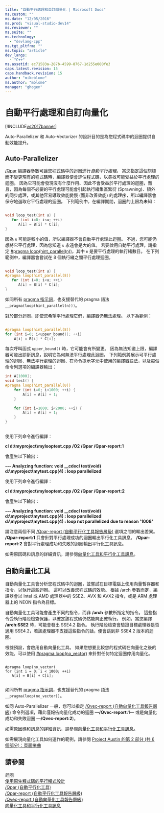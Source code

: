```yaml
---
title: "自動平行處理和自訂向量化 | Microsoft Docs"
ms.custom: ""
ms.date: "12/05/2016"
ms.prod: "visual-studio-dev14"
ms.reviewer: ""
ms.suite: ""
ms.technology: 
  - "devlang-cpp"
ms.tgt_pltfrm: ""
ms.topic: "article"
dev_langs: 
  - "C++"
ms.assetid: ec71583a-287b-4599-8767-1d255e080fe3
caps.latest.revision: 15
caps.handback.revision: 15
author: "mikeblome"
ms.author: "mblome"
manager: "ghogen"
---
```

# 自動平行處理和自訂向量化
[!INCLUDE[vs2017banner](../assembler/inline/includes/vs2017banner.md)]

Auto\-Parallelizer 和 Auto\-Vectorizer 的設計目的是為您程式碼中的迴圈提供自動效能提升。  
  
## Auto\-Parallelizer  
 [\/Qpar](../build/reference/qpar-auto-parallelizer.md) 編譯器參數可讓您程式碼中的迴圈進行*自動平行處理*。  當您指定這個旗標而不變更現有的程式碼時，編譯器便會評估程式碼，以尋找可能受益於平行處理的迴圈。  因為它可能會發現沒有什麼作用、因此不會受益於平行處理的迴圈，而且，因為每個不必要的平行處理可能會引起執行緒集區繁衍 \(Sprawning\)、額外的同步處理，或其他容易導致效能變慢 \(而非改善效能\) 的處理序，所以編譯器會保守地選取它平行處理的迴圈。  下列範例中，在編譯期間，迴圈的上限為未知：  
  
```cpp  
  
void loop_test(int u) {  
   for (int i=0; i<u; ++i)  
      A[i] = B[i] * C[i];  
}  
```  
  
 因為 `u` 可能是較小的值，所以編譯器不會自動平行處理此迴圈。  不過，您可能仍想將它平行處理，因為您知道 `u` 永遠會是大的值。  若要啟用自動平行處理，請指定 [\#pragma loop\(hint\_parallel\(n\)\)](../preprocessor/loop.md)，其中 `n` 是要平行處理的執行緒數目。  在下列範例中，編譯器會嘗試在 8 個執行緒之間平行處理迴圈。  
  
```cpp  
  
void loop_test(int u) {  
#pragma loop(hint_parallel(8))  
   for (int i=0; i<u; ++i)  
      A[i] = B[i] * C[i];  
}  
```  
  
 如同所有 [pragma 指示詞](../preprocessor/pragma-directives-and-the-pragma-keyword.md)，也支援替代的 pragma 語法`__pragma(loop(hint_parallel(n)))`。  
  
 對於部分迴圈，即使您希望平行處理它們，編譯器仍無法處理。  以下為範例：  
  
```cpp  
  
#pragma loop(hint_parallel(8))  
for (int i=0; i<upper_bound(); ++i)  
    A[i] = B[i] * C[i];  
```  
  
 每次呼叫函式 `upper_bound()` 時，它可能會有所變更。  因為無法知道上限，編譯器可發出診斷訊息，說明它為何無法平行處理此迴圈。  下列範例將展示可平行處理的迴圈、無法平行處理的迴圈、在命令提示字元中使用的編譯器語法，以及每個命令列選項的編譯器輸出：  
  
```cpp  
int A[1000];  
void test() {  
#pragma loop(hint_parallel(0))  
    for (int i=0; i<1000; ++i) {  
        A[i] = A[i] + 1;  
    }  
  
    for (int i=1000; i<2000; ++i) {  
        A[i] = A[i] + 1;  
    }  
}  
  
```  
  
 使用下列命令進行編譯：  
  
 **cl d:\\myproject\\mylooptest.cpp \/O2 \/Qpar \/Qpar\-report:1**  
  
 會產生以下輸出：  
  
 **\-\-\- Analyzing function: void \_\_cdecl test\(void\)**   
  **d:\\myproject\\mytest.cpp\(4\) : loop parallelized**  
  
 使用下列命令進行編譯：  
  
 **cl d:\\myproject\\mylooptest.cpp \/O2 \/Qpar \/Qpar\-report:2**  
  
 會產生以下輸出：  
  
 **\-\-\- Analyzing function: void \_\_cdecl test\(void\)**   
  **d:\\myproject\\mytest.cpp\(4\) : loop parallelized**   
  **d:\\myproject\\mytest.cpp\(4\) : loop not parallelized due to reason '1008'**  
  
 請注意兩個不同 [\/Qpar\-report \(自動平行化工具報告層級\)](../build/reference/qpar-report-auto-parallelizer-reporting-level.md) 選項之間的輸出差異。  **\/Qpar\-report:1** 只會針對平行處理成功的迴圈輸出平行化工具訊息。  **\/Qpar\-report:2** 會對平行處理成功和失敗的迴圈輸出平行化工具訊息。  
  
 如需原因碼和訊息的詳細資訊，請參閱[向量化工具和平行化工具訊息](../error-messages/tool-errors/vectorizer-and-parallelizer-messages.md)。  
  
## 自動向量化工具  
 自動向量化工具會分析您程式碼中的迴圈，並嘗試在目標電腦上使用向量暫存器和指令，以執行這些迴圈。  這可以改善您程式碼的效能。  根據 [\/arch](../build/reference/arch-minimum-cpu-architecture.md) 參數而定，編譯器會以 Intel 或 AMD 處理器中的 SSE2、AVX 和 AVX2 指令，或是 ARM 處理器上的 NEON 指令為目標。  
  
 自動向量化工具可能會產生不同的指令，而非 **\/arch** 參數所指定的指令。  這些指令受執行階段檢查保護，以確定該程式碼仍然能夠正確執行。  例如，當您編譯 **\/arch:SSE2** 時，可能會發出 SSE4.2 指令。  執行階段檢查會驗證目標處理器是否適用 SSE4.2，若該處理器不支援這些指令的話，便會跳到非 SSE4.2 版本的迴圈。  
  
 根據預設，會啟用自動向量化工具。  如果您想要比較您的程式碼在向量化之後的效能，可以使用 [\#pragma loop\(no\_vector\)](../preprocessor/loop.md) 來針對任何特定迴圈停用向量化。  
  
```  
  
#pragma loop(no_vector)  
for (int i = 0; i < 1000; ++i)  
   A[i] = B[i] + C[i];  
  
```  
  
 如同所有 [pragma 指示詞](../preprocessor/pragma-directives-and-the-pragma-keyword.md)，也支援替代的 pragma 語法`__pragma(loop(no_vector))`。  
  
 如同 Auto\-Parallelizer 一般，您可以指定 [\/Qvec\-report \(自動向量化工具報告層級\)](../build/reference/qvec-report-auto-vectorizer-reporting-level.md) 命令列選項，藉此僅報告向量化成功的迴圈 —**\/Qvec\-report:1**— 或是向量化成功和失敗迴圈 —**\/Qvec\-report:2**\)。  
  
 如需原因碼和訊息的詳細資訊，請參閱[向量化工具和平行化工具訊息](../error-messages/tool-errors/vectorizer-and-parallelizer-messages.md)。  
  
 如需展現向量化工具如何運作的範例，請參閱 [Project Austin 的第 2 部分 \(共 6 個部分\)：頁面捲曲](http://blogs.msdn.com/b/vcblog/archive/2012/09/27/10348494.aspx)  
  
## 請參閱  
 [迴圈](../preprocessor/loop.md)   
 [使用原生程式碼的平行程式設計](http://go.microsoft.com/fwlink/?LinkId=263662)   
 [\/Qpar \(自動平行化工具\)](../build/reference/qpar-auto-parallelizer.md)   
 [\/Qpar\-report \(自動平行化工具報告層級\)](../build/reference/qpar-report-auto-parallelizer-reporting-level.md)   
 [\/Qvec\-report \(自動向量化工具報告層級\)](../build/reference/qvec-report-auto-vectorizer-reporting-level.md)   
 [向量化工具和平行化工具訊息](../error-messages/tool-errors/vectorizer-and-parallelizer-messages.md)